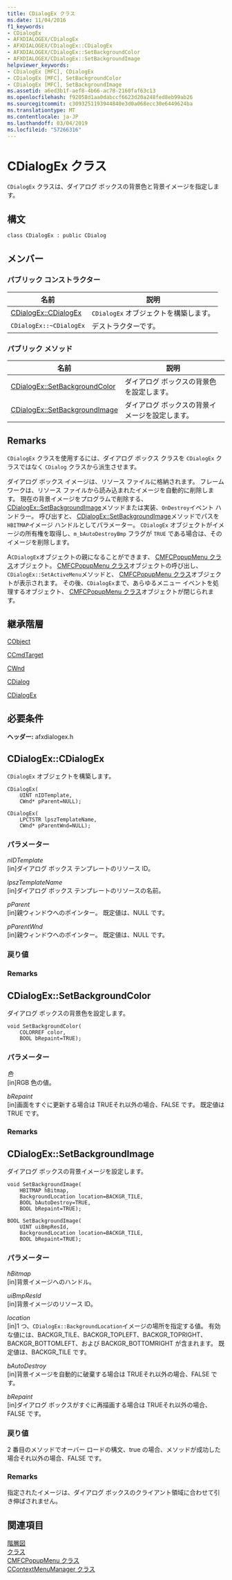 ```yaml
---
title: CDialogEx クラス
ms.date: 11/04/2016
f1_keywords:
- CDialogEx
- AFXDIALOGEX/CDialogEx
- AFXDIALOGEX/CDialogEx::CDialogEx
- AFXDIALOGEX/CDialogEx::SetBackgroundColor
- AFXDIALOGEX/CDialogEx::SetBackgroundImage
helpviewer_keywords:
- CDialogEx [MFC], CDialogEx
- CDialogEx [MFC], SetBackgroundColor
- CDialogEx [MFC], SetBackgroundImage
ms.assetid: a6ed3b1f-aef8-4b66-ac78-2160faf63c13
ms.openlocfilehash: f92058d1aa0dabccf6623d20a248fed8eb99ab26
ms.sourcegitcommit: c3093251193944840e3d0a068ecc30e6449624ba
ms.translationtype: MT
ms.contentlocale: ja-JP
ms.lasthandoff: 03/04/2019
ms.locfileid: "57266316"
---
```

# <a name="cdialogex-class"></a>CDialogEx クラス


  `CDialogEx` クラスは、ダイアログ ボックスの背景色と背景イメージを指定します。 

## <a name="syntax"></a>構文

```
class CDialogEx : public CDialog
```

## <a name="members"></a>メンバー

### <a name="public-constructors"></a>パブリック コンストラクター

|名前|説明|
|----------|-----------------|
|[CDialogEx::CDialogEx](#cdialogex)|`CDialogEx` オブジェクトを構築します。|
|`CDialogEx::~CDialogEx`|デストラクターです。|

### <a name="public-methods"></a>パブリック メソッド

|名前|説明|
|----------|-----------------|
|[CDialogEx::SetBackgroundColor](#setbackgroundcolor)|ダイアログ ボックスの背景色を設定します。|
|[CDialogEx::SetBackgroundImage](#setbackgroundimage)|ダイアログ ボックスの背景イメージを設定します。|

## <a name="remarks"></a>Remarks


  `CDialogEx` クラスを使用するには、ダイアログ ボックス クラスを `CDialogEx` クラスではなく `CDialog` クラスから派生させます。

ダイアログ ボックス イメージは、リソース ファイルに格納されます。 フレームワークは、リソース ファイルから読み込まれたイメージを自動的に削除します。 現在の背景イメージをプログラムで削除する、 [CDialogEx::SetBackgroundImage](#setbackgroundimage)メソッドまたは実装、`OnDestroy`イベント ハンドラー。 呼び出すと、 [CDialogEx::SetBackgroundImage](#setbackgroundimage)メソッドでパスを`HBITMAP`イメージ ハンドルとしてパラメーター。 
  `CDialogEx` オブジェクトがイメージの所有権を取得し、`m_bAutoDestroyBmp` フラグが `TRUE` である場合は、そのイメージを削除します。

A`CDialogEx`オブジェクトの親になることができます、 [CMFCPopupMenu クラス](../../mfc/reference/cmfcpopupmenu-class.md)オブジェクト。 [CMFCPopupMenu クラス](../../mfc/reference/cmfcpopupmenu-class.md)オブジェクトの呼び出し、`CDialogEx::SetActiveMenu`メソッドと、 [CMFCPopupMenu クラス](../../mfc/reference/cmfcpopupmenu-class.md)オブジェクトが表示されます。 その後、`CDialogEx`まで、あらゆるメニュー イベントを処理するオブジェクト、 [CMFCPopupMenu クラス](../../mfc/reference/cmfcpopupmenu-class.md)オブジェクトが閉じられます。

## <a name="inheritance-hierarchy"></a>継承階層

[CObject](../../mfc/reference/cobject-class.md)

[CCmdTarget](../../mfc/reference/ccmdtarget-class.md)

[CWnd](../../mfc/reference/cwnd-class.md)

[CDialog](../../mfc/reference/cdialog-class.md)

[CDialogEx](../../mfc/reference/cdialogex-class.md)

## <a name="requirements"></a>必要条件

**ヘッダー:** afxdialogex.h

##  <a name="cdialogex"></a>  CDialogEx::CDialogEx

`CDialogEx` オブジェクトを構築します。

```
CDialogEx(
    UINT nIDTemplate,
    CWnd* pParent=NULL);

CDialogEx(
    LPCTSTR lpszTemplateName,
    CWnd* pParentWnd=NULL);
```

### <a name="parameters"></a>パラメーター

*nIDTemplate*<br/>
[in]ダイアログ ボックス テンプレートのリソース ID。

*lpszTemplateName*<br/>
[in]ダイアログ ボックス テンプレートのリソースの名前。

*pParent*<br/>
[in]親ウィンドウへのポインター。 既定値は、NULL です。

*pParentWnd*<br/>
[in]親ウィンドウへのポインター。 既定値は、NULL です。

### <a name="return-value"></a>戻り値

### <a name="remarks"></a>Remarks

##  <a name="setbackgroundcolor"></a>  CDialogEx::SetBackgroundColor

ダイアログ ボックスの背景色を設定します。

```
void SetBackgroundColor(
    COLORREF color,
    BOOL bRepaint=TRUE);
```

### <a name="parameters"></a>パラメーター

*色*<br/>
[in]RGB 色の値。

*bRepaint*<br/>
[in]画面をすぐに更新する場合は TRUEそれ以外の場合、FALSE です。 既定値は TRUE です。

### <a name="remarks"></a>Remarks

##  <a name="setbackgroundimage"></a>  CDialogEx::SetBackgroundImage

ダイアログ ボックスの背景イメージを設定します。

```
void SetBackgroundImage(
    HBITMAP hBitmap,
    BackgroundLocation location=BACKGR_TILE,
    BOOL bAutoDestroy=TRUE,
    BOOL bRepaint=TRUE);

BOOL SetBackgroundImage(
    UINT uiBmpResId,
    BackgroundLocation location=BACKGR_TILE,
    BOOL bRepaint=TRUE);
```

### <a name="parameters"></a>パラメーター

*hBitmap*<br/>
[in]背景イメージへのハンドル。

*uiBmpResId*<br/>
[in]背景イメージのリソース ID。

*location*<br/>
[in]1 つ、`CDialogEx::BackgroundLocation`イメージの場所を指定する値。 有効な値には、BACKGR_TILE、BACKGR_TOPLEFT、BACKGR_TOPRIGHT、BACKGR_BOTTOMLEFT、および BACKGR_BOTTOMRIGHT が含まれます。 既定値は、BACKGR_TILE です。

*bAutoDestroy*<br/>
[in]背景イメージを自動的に破棄する場合は TRUEそれ以外の場合、FALSE です。

*bRepaint*<br/>
[in]ダイアログ ボックスがすぐに再描画する場合は TRUEそれ以外の場合、FALSE です。

### <a name="return-value"></a>戻り値

2 番目のメソッドでオーバー ロードの構文、true の場合、メソッドが成功した場合それ以外の場合、FALSE です。

### <a name="remarks"></a>Remarks

指定されたイメージは、ダイアログ ボックスのクライアント領域に合わせて引き伸ばされません。

## <a name="see-also"></a>関連項目

[階層図](../../mfc/hierarchy-chart.md)<br/>
[クラス](../../mfc/reference/mfc-classes.md)<br/>
[CMFCPopupMenu クラス](../../mfc/reference/cmfcpopupmenu-class.md)<br/>
[CContextMenuManager クラス](../../mfc/reference/ccontextmenumanager-class.md)
